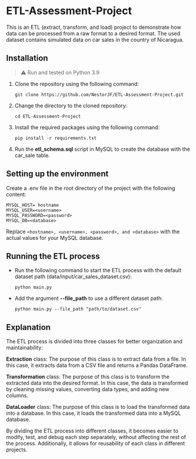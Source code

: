 # ETL-Assessment-Project

This is an ETL (extract, transform, and load) project to demonstrate how data can be processed from a raw format to a desired format. The used dataset contains simulated data on car sales in the country of Nicaragua.

## Installation
> ⚠ Run and tested on Python 3.9

1. Clone the repository using the following command:

    `git clone https://github.com/NestorJF/ETL-Assessment-Project.git`

2. Change the directory to the cloned repository: 

    `cd ETL-Assessment-Project`

3. Install the required packages using the following command:

    `pip install -r requirements.txt`

4. Run the **etl_schema.sql** script in MySQL to create the database with the car_sale table.

## Setting up the environment

Create a .env file in the root directory of the project with the following content:
```
MYSQL_HOST= hostname
MYSQL_USER=<username>
MYSQL_PASSWORD=<password>
MYSQL_DB=<database>
```
Replace ```<hostname>, <username>, <password>, and <database>``` with the actual values for your MySQL database.


## Running the ETL process

* Run the following command to start the ETL process with the default dataset path (data/input/car_sales_dataset.csv):

    `python main.py`

* Add the argument **--file_path** to use a different dataset path:
  
  ```python main.py --file_path "path/to/dataset.csv"```

## Explanation
The ETL process is divided into three classes for better organization and maintainability:

**Extraction** class: The purpose of this class is to extract data from a file. In this case, it extracts data from a CSV file and returns a Pandas DataFrame.

**Transformation** class: The purpose of this class is to transform the extracted data into the desired format. In this case, the data is transformed by cleaning missing values, converting data types, and adding new columns.

**DataLoader** class: The purpose of this class is to load the transformed data into a database. In this case, it loads the transformed data into a MySQL database.

By dividing the ETL process into different classes, it becomes easier to modify, test, and debug each step separately, without affecting the rest of the process. Additionally, it allows for reusability of each class in different projects.